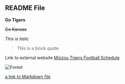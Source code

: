 
## README File 

__Go Tigers__

~~Go Kansas~~

*This is italic*

> This is a block quote

Link to external website
[Mizzou Tigers Football Schedule](https://mutigers.com/schedule.aspx?schedule=459)

![Forest](https://www.google.com/url?sa=i&rct=j&q=&esrc=s&source=images&cd=&cad=rja&uact=8&ved=2ahUKEwi4kd3HmpbdAhVL-qwKHSFkA5oQjRx6BAgBEAU&url=https%3A%2F%2Fblog.ssis.edu.vn%2F102481%2F2016%2F09%2F12%2Fpng-jpeg-gif%2F&psig=AOvVaw0J2Vm_cvW9pL2H1ZFIggef&ust=1535767674748822)


[a link to Markdown file](Markdown.md)
